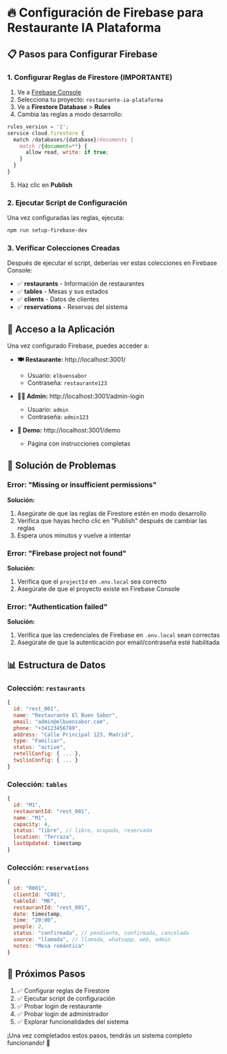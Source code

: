 # 🔥 Configuración de Firebase para Restaurante IA Plataforma

## 📋 Pasos para Configurar Firebase

### 1. **Configurar Reglas de Firestore (IMPORTANTE)**

1. Ve a [Firebase Console](https://console.firebase.google.com/)
2. Selecciona tu proyecto: `restaurante-ia-plataforma`
3. Ve a **Firestore Database** > **Rules**
4. Cambia las reglas a modo desarrollo:

```javascript
rules_version = '2';
service cloud.firestore {
  match /databases/{database}/documents {
    match /{document=**} {
      allow read, write: if true;
    }
  }
}
```

5. Haz clic en **Publish**

### 2. **Ejecutar Script de Configuración**

Una vez configuradas las reglas, ejecuta:

```bash
npm run setup-firebase-dev
```

### 3. **Verificar Colecciones Creadas**

Después de ejecutar el script, deberías ver estas colecciones en Firebase Console:

- ✅ **restaurants** - Información de restaurantes
- ✅ **tables** - Mesas y sus estados
- ✅ **clients** - Datos de clientes
- ✅ **reservations** - Reservas del sistema

## 🚀 **Acceso a la Aplicación**

Una vez configurado Firebase, puedes acceder a:

- **🍽️ Restaurante:** http://localhost:3001/
  - Usuario: `elbuensabor`
  - Contraseña: `restaurante123`

- **👨‍💼 Admin:** http://localhost:3001/admin-login
  - Usuario: `admin`
  - Contraseña: `admin123`

- **📖 Demo:** http://localhost:3001/demo
  - Página con instrucciones completas

## 🔧 **Solución de Problemas**

### Error: "Missing or insufficient permissions"

**Solución:**
1. Asegúrate de que las reglas de Firestore estén en modo desarrollo
2. Verifica que hayas hecho clic en "Publish" después de cambiar las reglas
3. Espera unos minutos y vuelve a intentar

### Error: "Firebase project not found"

**Solución:**
1. Verifica que el `projectId` en `.env.local` sea correcto
2. Asegúrate de que el proyecto existe en Firebase Console

### Error: "Authentication failed"

**Solución:**
1. Verifica que las credenciales de Firebase en `.env.local` sean correctas
2. Asegúrate de que la autenticación por email/contraseña esté habilitada

## 📊 **Estructura de Datos**

### Colección: `restaurants`
```javascript
{
  id: "rest_001",
  name: "Restaurante El Buen Sabor",
  email: "admin@elbuensabor.com",
  phone: "+34123456789",
  address: "Calle Principal 123, Madrid",
  type: "Familiar",
  status: "active",
  retellConfig: { ... },
  twilioConfig: { ... }
}
```

### Colección: `tables`
```javascript
{
  id: "M1",
  restaurantId: "rest_001",
  name: "M1",
  capacity: 4,
  status: "libre", // libre, ocupada, reservada
  location: "Terraza",
  lastUpdated: timestamp
}
```

### Colección: `reservations`
```javascript
{
  id: "R001",
  clientId: "C001",
  tableId: "M6",
  restaurantId: "rest_001",
  date: timestamp,
  time: "20:00",
  people: 2,
  status: "confirmada", // pendiente, confirmada, cancelada
  source: "llamada", // llamada, whatsapp, web, admin
  notes: "Mesa romántica"
}
```

## 🎯 **Próximos Pasos**

1. ✅ Configurar reglas de Firestore
2. ✅ Ejecutar script de configuración
3. ✅ Probar login de restaurante
4. ✅ Probar login de administrador
5. ✅ Explorar funcionalidades del sistema

¡Una vez completados estos pasos, tendrás un sistema completo funcionando! 🚀

